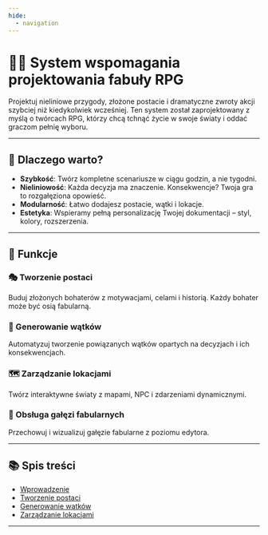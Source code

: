 ```yaml
---
hide:
  - navigation
---
```

# 🧙‍♂️ System wspomagania projektowania fabuły RPG

Projektuj nieliniowe przygody, złożone postacie i dramatyczne zwroty akcji szybciej niż kiedykolwiek wcześniej. Ten system został zaprojektowany z myślą o twórcach RPG, którzy chcą tchnąć życie w swoje światy i oddać graczom pełnię wyboru.

---

## 🚀 Dlaczego warto?

- **Szybkość**: Twórz kompletne scenariusze w ciągu godzin, a nie tygodni.
- **Nieliniowość**: Każda decyzja ma znaczenie. Konsekwencje? Twoja gra to rozgałęziona opowieść.
- **Modularność**: Łatwo dodajesz postacie, wątki i lokacje.
- **Estetyka**: Wspieramy pełną personalizację Twojej dokumentacji – styl, kolory, rozszerzenia.

---

## 🧩 Funkcje

### 🎭 Tworzenie postaci
Buduj złożonych bohaterów z motywacjami, celami i historią. Każdy bohater może być osią fabularną.

### 🧵 Generowanie wątków
Automatyzuj tworzenie powiązanych wątków opartych na decyzjach i ich konsekwencjach.

### 🗺️ Zarządzanie lokacjami
Twórz interaktywne światy z mapami, NPC i zdarzeniami dynamicznymi.

### 🔁 Obsługa gałęzi fabularnych
Przechowuj i wizualizuj gałęzie fabularne z poziomu edytora.

---

## 📚 Spis treści

- [Wprowadzenie](wprowadzenie.md)
- [Tworzenie postaci](postacie.md)
- [Generowanie wątków](watki.md)
- [Zarządzanie lokacjami](lokacje.md)

---

